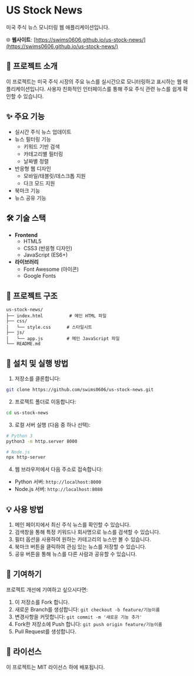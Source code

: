 # US Stock News

미국 주식 뉴스 모니터링 웹 애플리케이션입니다.

🌐 **웹사이트**: [https://swims0606.github.io/us-stock-news/](https://swims0606.github.io/us-stock-news/)

## 📝 프로젝트 소개
이 프로젝트는 미국 주식 시장의 주요 뉴스를 실시간으로 모니터링하고 표시하는 웹 애플리케이션입니다. 사용자 친화적인 인터페이스를 통해 주요 주식 관련 뉴스를 쉽게 확인할 수 있습니다.

## ✨ 주요 기능
- 실시간 주식 뉴스 업데이트
- 뉴스 필터링 기능
  - 키워드 기반 검색
  - 카테고리별 필터링
  - 날짜별 정렬
- 반응형 웹 디자인
  - 모바일/태블릿/데스크톱 지원
  - 다크 모드 지원
- 북마크 기능
- 뉴스 공유 기능

## 🛠 기술 스택
- **Frontend**
  - HTML5
  - CSS3 (반응형 디자인)
  - JavaScript (ES6+)
- **라이브러리**
  - Font Awesome (아이콘)
  - Google Fonts

## 📁 프로젝트 구조
```
us-stock-news/
├── index.html          # 메인 HTML 파일
├── css/               
│   └── style.css      # 스타일시트
├── js/
│   └── app.js         # 메인 JavaScript 파일
└── README.md
```

## 🚀 설치 및 실행 방법
1. 저장소를 클론합니다:
```bash
git clone https://github.com/swims0606/us-stock-news.git
```

2. 프로젝트 폴더로 이동합니다:
```bash
cd us-stock-news
```

3. 로컬 서버 실행 (다음 중 하나 선택):
```bash
# Python 3
python3 -m http.server 8000

# Node.js
npx http-server
```

4. 웹 브라우저에서 다음 주소로 접속합니다:
- Python 서버: `http://localhost:8000`
- Node.js 서버: `http://localhost:8080`

## 💡 사용 방법
1. 메인 페이지에서 최신 주식 뉴스를 확인할 수 있습니다.
2. 검색창을 통해 특정 키워드나 회사명으로 뉴스를 검색할 수 있습니다.
3. 필터 옵션을 사용하여 원하는 카테고리의 뉴스만 볼 수 있습니다.
4. 북마크 버튼을 클릭하여 관심 있는 뉴스를 저장할 수 있습니다.
5. 공유 버튼을 통해 뉴스를 다른 사람과 공유할 수 있습니다.

## 🤝 기여하기
프로젝트 개선에 기여하고 싶으시다면:
1. 이 저장소를 Fork 합니다.
2. 새로운 Branch를 생성합니다: `git checkout -b feature/기능이름`
3. 변경사항을 커밋합니다: `git commit -m '새로운 기능 추가'`
4. Fork한 저장소에 Push 합니다: `git push origin feature/기능이름`
5. Pull Request를 생성합니다.

## 📝 라이선스
이 프로젝트는 MIT 라이선스 하에 배포됩니다.
